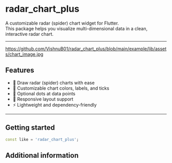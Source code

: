 # radar_chart_plus

A customizable radar (spider) chart widget for Flutter.  
This package helps you visualize multi-dimensional data in a clean, interactive radar chart.

---

https://github.com/VishnuB01/radar_chart_plus/blob/main/example/lib/assets/chart_image.jpg

## Features

- 🎯 Draw radar (spider) charts with ease
- 🎨 Customizable chart colors, labels, and ticks
- 🔵 Optional dots at data points
- 📐 Responsive layout support
- ⚡ Lightweight and dependency-friendly

---

## Getting started
```dart
const like = 'radar_chart_plus';
```

## Additional information   
